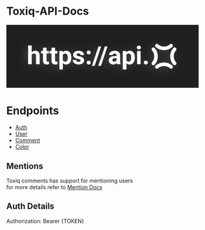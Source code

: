 # Toxiq-API-Docs

![Logo](Images/api%20docs.jpg)


# Endpoints
- [Auth](/Endpoints/Login.md)
- [User](/Endpoints/User.md)
- [Comment](/Endpoints/Comment.md)
- [Color](/Endpoints/Color.md)


## Mentions
Toxiq comments has support for mentioning users  
for more details refer to [Mention Docs](/Docs/Mentions.md)

## Auth Details

Authorization: Bearer {TOKEN}
